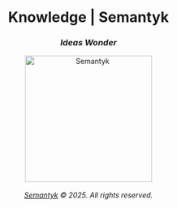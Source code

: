 [//]: # (
\ ––––––––––––––––––––––––––––––––––––––––––––––––––––––––––––––––––––––––––––––
\ # `README.md`
\ @organization: Semantyk
\ @project: Knowledge
\
\ @file: This is the main README file for the knowledge project.
\
\ @created: Nov 27, 2024
\ @modified: Nov 27, 2024
\
\ @author: Semantyk Team
\ @maintainer: Daniel Bakas <https://id.danielbakas.com>
\
\ @copyright: Copyright © Semantyk 2024. All rights reserved.
\ ––––––––––––––––––––––––––––––––––––––––––––––––––––––––––––––––––––––––––––––
)

<h1 align='center'>Knowledge | Semantyk</h1>
<h3 align='center'><i>Ideas Wonder</i></h3>
<p align='center'>
  <picture>
    <source srcset="https://www.semantyk.com/favicon-dark.svg" media="
(prefers-color-scheme: dark)" />
    <source srcset="https://www.semantyk.com/favicon.svg" media="
(prefers-color-scheme: light)" />
    <img src="https://www.semantyk.com/icon.png" alt="Semantyk"
width="250" />
  </picture>
  <br>
  <br>
  <i><a href="https://www.semantyk.com">Semantyk</a> © 2025. All rights reserved.</i>
</p>
